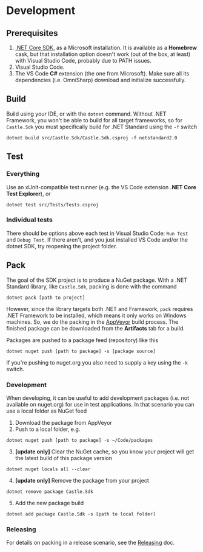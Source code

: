 # Development

## Prerequisites

1. [.NET Core SDK](https://dotnet.microsoft.com/download), as a Microsoft installation. It is available as a **Homebrew** cask, but that installation option doesn't work (out of the box, at least) with Visual Studio Code, probably due to PATH issues.
2. Visual Studio Code.
3. The VS Code **C#** extension (the one from Microsoft). Make sure all its dependencies (i.e. OmniSharp) download and initialize successfully.

## Build
Build using your IDE, or with the `dotnet` command. Without .NET Framework, you won't be able to build for all target frameworks, so for `Castle.Sdk` you must specifically build for .NET Standard using the `-f` switch

`dotnet build src/Castle.Sdk/Castle.Sdk.csproj -f netstandard2.0`  

## Test
### Everything
Use an xUnit-compatible test runner (e.g. the VS Code extension **.NET Core Test Explorer**), or

`dotnet test src/Tests/Tests.csproj`

### Individual tests
There should be options above each test in Visual Studio Code: `Run Test` and `Debug Test`. If there aren't, and you just installed VS Code and/or the dotnet SDK, try reopening the project folder.

## Pack
The goal of the SDK project is to produce a NuGet package. With a .NET Standard library, like `Castle.Sdk`, packing is done with the command

`dotnet pack [path to project]`

However, since the library targets both .NET and Framework, `pack` requires .NET Framework to be installed, which means it only works on Windows machines. So, we do the packing in the [AppVeyor](https://www.appveyor.com/) build process. The finished package can be downloaded from the **Artifacts** tab for a build. 

Packages are pushed to a package feed (repository) like this

`dotnet nuget push [path to package] -s [package source]`  

If you're pushing to nuget.org you also need to supply a key using the `-k` switch.

### Development
When developing, it can be useful to add development packages (i.e. not available on nuget.org) for use in test applications. In that scenario you can use a local folder as NuGet feed

1. Download the package from AppVeyor
2. Push to a local folder, e.g. 
 
`dotnet nuget push [path to package] -s ~/Code/packages`

3. **[update only]** Clear the NuGet cache, so you know your project will get the latest build of this package version

`dotnet nuget locals all --clear`

4. **[update only]** Remove the package from your project

 `dotnet remove package Castle.Sdk`

5. Add the new package build

`dotnet add package Castle.Sdk -s [path to local folder]`

### Releasing
For details on packing in a release scenario, see the [Releasing](/RELEASING.md) doc.
